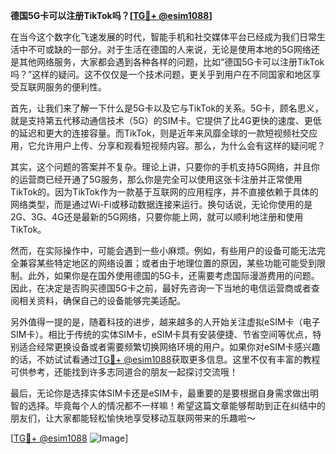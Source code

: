 **德国5G卡可以注册TikTok吗？[[TG💪+ @esim1088](https://t.me/s/esim1088)]**

在当今这个数字化飞速发展的时代，智能手机和社交媒体平台已经成为我们日常生活中不可或缺的一部分。对于生活在德国的人来说，无论是使用本地的5G网络还是其他网络服务，大家都会遇到各种各样的问题，比如“德国5G卡可以注册TikTok吗？”这样的疑问。这不仅仅是一个技术问题，更关乎到用户在不同国家和地区享受互联网服务的便利性。

首先，让我们来了解一下什么是5G卡以及它与TikTok的关系。5G卡，顾名思义，就是支持第五代移动通信技术（5G）的SIM卡。它提供了比4G更快的速度、更低的延迟和更大的连接容量。而TikTok，则是近年来风靡全球的一款短视频社交应用，它允许用户上传、分享和观看短视频内容。那么，为什么会有这样的疑问呢？

其实，这个问题的答案并不复杂。理论上讲，只要你的手机支持5G网络，并且你的运营商已经开通了5G服务，那么你是完全可以使用这张卡注册并正常使用TikTok的。因为TikTok作为一款基于互联网的应用程序，并不直接依赖于具体的网络类型，而是通过Wi-Fi或移动数据连接来运行。换句话说，无论你使用的是2G、3G、4G还是最新的5G网络，只要你能上网，就可以顺利地注册和使用TikTok。

然而，在实际操作中，可能会遇到一些小麻烦。例如，有些用户的设备可能无法完全兼容某些特定地区的网络设置；或者由于地理位置的原因，某些功能可能受到限制。此外，如果你是在国外使用德国的5G卡，还需要考虑国际漫游费用的问题。因此，在决定是否购买德国5G卡之前，最好先咨询一下当地的电信运营商或者查阅相关资料，确保自己的设备能够完美适配。

另外值得一提的是，随着科技的进步，越来越多的人开始关注虚拟eSIM卡（电子SIM卡）。相比于传统的实体SIM卡，eSIM卡具有安装便捷、节省空间等优点，特别适合经常更换设备或者需要频繁切换网络环境的用户。如果你对eSIM卡感兴趣的话，不妨试试看通过[TG💪+ @esim1088](https://t.me/s/esim1088)获取更多信息。这里不仅有丰富的教程可供参考，还能找到许多志同道合的朋友一起探讨交流哦！

最后，无论你是选择实体SIM卡还是eSIM卡，最重要的是要根据自身需求做出明智的选择。毕竟每个人的情况都不一样嘛！希望这篇文章能够帮助到正在纠结中的朋友们，让大家都能轻松愉快地享受移动互联网带来的乐趣啦～

[[TG💪+ @esim1088](https://t.me/s/esim1088) ![Image](https://i.postimg.cc/4NQfJmqS/Snipaste-2025-05-13-00-14-12.png)]